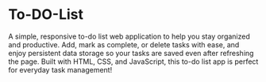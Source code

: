# To-DO-List
A simple, responsive to-do list web application to help you stay organized and productive. Add, mark as complete, or delete tasks with ease, and enjoy persistent data storage so your tasks are saved even after refreshing the page. Built with HTML, CSS, and JavaScript, this to-do list app is perfect for everyday task management!
